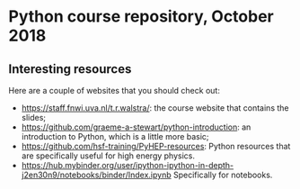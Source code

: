 # Python course repository, October 2018

## Interesting resources
Here are a couple of websites that you should check out:

  * https://staff.fnwi.uva.nl/t.r.walstra/: the course website that contains the slides;
  * https://github.com/graeme-a-stewart/python-introduction: an introduction to Python, which is a little more basic;
  * https://github.com/hsf-training/PyHEP-resources: Python resources that are specifically useful for high energy physics.
  * https://hub.mybinder.org/user/ipython-ipython-in-depth-j2en30n9/notebooks/binder/Index.ipynb Specifically for notebooks.
